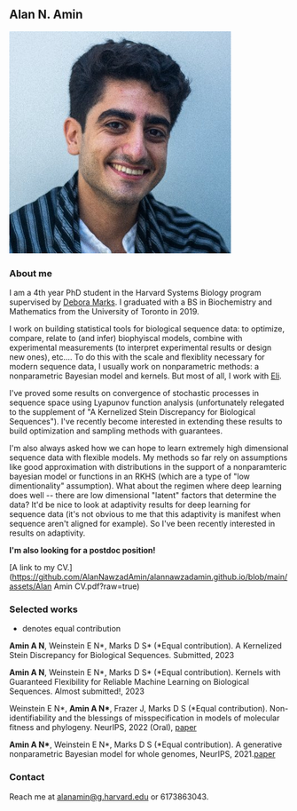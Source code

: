 ## Alan N. Amin
![Image](/assets/zUg6W86__400x400.jpg)

### About me

I am a 4th year PhD student in the Harvard Systems Biology program supervised by [Debora Marks](https://www.deboramarkslab.com/).
I graduated with a BS in Biochemistry and Mathematics from the University of Toronto in 2019.

I work on building statistical tools for biological sequence data: to optimize, compare, relate to (and infer) biophyiscal models, combine with experimental measurements (to interpret experimental results or design new ones), etc....
To do this with the scale and flexiblity necessary for modern sequence data, I usually work on nonparametric methods: a nonparametric Bayesian model and kernels.
But most of all, I work with [Eli](https://eweinstein.github.io/).

I've proved some results on convergence of stochastic processes in sequence space using Lyapunov function analysis (unfortunately relegated to the supplement of "A Kernelized Stein Discrepancy for Biological Sequences"). I've recently become interested in extending these results to build optimization and sampling methods with guarantees.

I'm also always asked how we can hope to learn extremely high dimensional sequence data with flexible models.
My methods so far rely on assumptions like good approximation with distributions in the support of a nonparamteric bayesian model or functions in an RKHS (which are a type of "low dimentionality" assumption).
What about the regimen where deep learning does well -- there are low dimensional "latent" factors that determine the data?
It'd be nice to look at adaptivity results for deep learning for sequence data (it's not obvious to me that this adaptivity is manifest when sequence aren't aligned for example).
So I've been recently interested in results on adaptivity.

**I'm also looking for a postdoc position!**

[A link to my CV.](https://github.com/AlanNawzadAmin/alannawzadamin.github.io/blob/main/assets/Alan Amin CV.pdf?raw=true)

### Selected works
* denotes equal contribution

**Amin A N**, Weinstein E N\*, Marks D S\* (*Equal contribution). A Kernelized Stein Discrepancy for Biological Sequences. Submitted, 2023

**Amin A N**, Weinstein E N\*, Marks D S\* (*Equal contribution). Kernels with Guaranteed Flexibility for Reliable Machine Learning on Biological Sequences. Almost submitted!, 2023

Weinstein E N\*, **Amin A N\***, Frazer J, Marks D S (*Equal contribution). Non-identifiability and the blessings of misspecification in models of molecular fitness and phylogeny. NeurIPS, 2022 (Oral), [paper](https://proceedings.neurips.cc/paper_files/paper/2022/file/247e592848391fe01f153f179c595090-Paper-Conference.pdf)

**Amin A N\***, Weinstein E N\*, Marks D S (*Equal contribution). A generative nonparametric Bayesian model for whole genomes, NeurIPS, 2021.[paper](https://proceedings.neurips.cc/paper/2021/hash/e9dcb63ca828d0e00cd05b445099ed2e-Abstract.html)


### Contact
Reach me at alanamin@g.harvard.edu or 6173863043.


